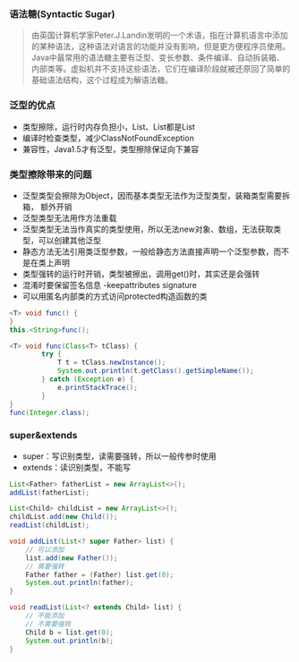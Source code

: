 ### 语法糖(Syntactic Sugar)
> 由英国计算机学家Peter.J.Landin发明的一个术语，指在计算机语言中添加的某种语法，这种语法对语言的功能并没有影响，但是更方便程序员使用。Java中最常用的语法糖主要有泛型、变长参数、条件编译、自动拆装箱、内部类等。虚拟机并不支持这些语法，它们在编译阶段就被还原回了简单的基础语法结构，这个过程成为解语法糖。

### 泛型的优点
* 类型擦除，运行时内存负担小，List<String>、List<Integer>都是List
* 编译时检查类型，减少ClassNotFoundException
* 兼容性，Java1.5才有泛型，类型擦除保证向下兼容

### 类型擦除带来的问题

* 泛型类型会擦除为Object，因而基本类型无法作为泛型类型，装箱类型需要拆箱， 额外开销 
* 泛型类型无法用作方法重载
* 泛型类型无法当作真实的类型使用，所以无法new对象、数组，无法获取类型，可以创建其他泛型
* 静态方法无法引用类泛型参数，一般给静态方法直接声明一个泛型参数，而不是在类上声明
* 类型强转的运行时开销，类型被擦出，调用get()时，其实还是会强转
* 混淆时要保留签名信息 -keepattributes signature
* 可以用匿名内部类的方式访问protected构造函数的类

```java
<T> void func() {
}
this.<String>func();

<T> void func(Class<T> tClass) {
        try {
            T t = tClass.newInstance();
            System.out.println(t.getClass().getSimpleName());
        } catch (Exception e) {
            e.printStackTrace();
        }
}
func(Integer.class);
```

### super&extends
* super：写识别类型，读需要强转，所以一般传参时使用
* extends：读识别类型，不能写

```java
List<Father> fatherList = new ArrayList<>();
addList(fatherList);

List<Child> childList = new ArrayList<>();
childList.add(new Child());
readList(childList);

void addList(List<? super Father> list) {
    // 可以添加
    list.add(new Father());
    // 需要强转
    Father father = (Father) list.get(0);
    System.out.println(father);
}

void readList(List<? extends Child> list) {
    // 不能添加
    // 不需要强转
    Child b = list.get(0);
    System.out.println(b);
}
```